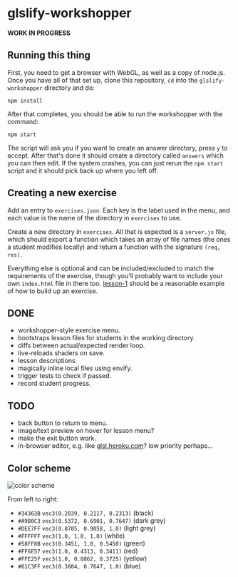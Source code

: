 # glslify-workshopper

**WORK IN PROGRESS**

## Running this thing

First, you need to get a browser with WebGL, as well as a copy of node.js.  Once you have all of that set up, clone this repository, `cd` into the `glslify-workshopper` directory and do:

```
npm install
```

After that completes, you should be able to run the workshopper with the command:

```
npm start
```

The script will ask you if you want to create an answer directory, press `y` to accept.  After that's done it should create a directory called `answers` which you can then edit.  If the system crashes, you can just rerun the `npm start` script and it should pick back up where you left off.

## Creating a new exercise

Add an entry to `exercises.json`. Each key is the label used in the menu, and
each value is the name of the directory in `exercises` to use.

Create a new directory in `exercises`. All that is expected is a `server.js`
file, which should export a function which takes an array of file names (the
ones a student modifies locally) and return a function with the signature
`(req, res)`.

Everything else is optional and can be included/excluded to match the
requirements of the exercise, though you'll probably want to include your own
`index.html` file in there too. [lesson-1](exercises/lesson-1) should be a
reasonable example of how to build up an exercise.

## DONE

* workshopper-style exercise menu.
* bootstraps lesson files for students in the working directory.
* diffs between actual/expected render loop.
* live-reloads shaders on save.
* lesson descriptions.
* magically inline local files using envify.
* trigger tests to check if passed.
* record student progress.

## TODO

* back button to return to menu.
* image/text preview on hover for lesson menu?
* make the exit button work.
* in-browser editor, e.g. like [glsl.heroku.com](http://glsl.heroku.com)?
  low priority perhaps...

## Color scheme

![color scheme](http://imgur.com/mcbbaNt.png)

From left to right:

* `#34363B` `vec3(0.2039, 0.2117, 0.2313)` (black)
* `#A9B0C3` `vec3(0.5372, 0.6901, 0.7647)` (dark grey)
* `#DEE7FF` `vec3(0.8705, 0.9058, 1.0)` (light grey)
* `#FFFFFF` `vec3(1.0, 1.0, 1.0)` (white)
* `#58FF8B` `vec3(0.3451, 1.0, 0.5450)` (green)
* `#FF6E57` `vec3(1.0, 0.4313, 0.3411)` (red)
* `#FFE25F` `vec3(1.0, 0.8862, 0.3725)` (yellow)
* `#61C3FF` `vec3(0.3804, 0.7647, 1.0)` (blue)
